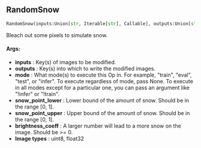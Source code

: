 ## RandomSnow
```python
RandomSnow(inputs:Union[str, Iterable[str], Callable], outputs:Union[str, Iterable[str]], mode:Union[NoneType, str, Iterable[str]]=None, snow_point_lower:float=0.1, snow_point_upper:float=0.3, brightness_coeff:float=2.5)
```
Bleach out some pixels to simulate snow.

#### Args:

* **inputs** :  Key(s) of images to be modified.
* **outputs** :  Key(s) into which to write the modified images.
* **mode** :  What mode(s) to execute this Op in. For example, "train", "eval", "test", or "infer". To execute            regardless of mode, pass None. To execute in all modes except for a particular one, you can pass an argument            like "!infer" or "!train".
* **snow_point_lower** :  Lower bound of the amount of snow. Should be in the range [0, 1].
* **snow_point_upper** :  Upper bound of the amount of snow. Should be in the range [0, 1].
* **brightness_coeff** :  A larger number will lead to a more snow on the image. Should be >= 0.
* **Image types** :         uint8, float32    